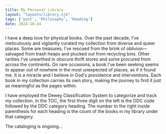 ```yaml
---
title: My Personal Library
layout: "layouts/library.njk"
tags: ['post', 'Philosophy', 'Reading']
date: 2024-10-24
---
```


I have a deep love for physical books. Over the past decade, I’ve meticulously and vigilantly curated my collection from diverse and queer places. Some are treasures, I’ve rescued from the brink of oblivion—salvaged from trash heaps and plucked out from recycling bins. Other rarities I’ve unearthed in obscure thrift stores and some procured from across the continents. On rare occasions, a book I’ve been seeking seems to appear out of nowhere in the most unexpected of places, as if it found me. It is a miracle and I believe in God's providence and interventions. Each book in my collection carries its own story, making the journey to find it just as meaningful as the pages within.

I have employed the Dewey Classification System to categorize and track my collection. In the TOC, the first three digit on the left is the DDC code followed by the DDC category heading. The number to the right inside parenthesis for each heading is the count of the books in my library under that category.

The cataloging is ongoing...
